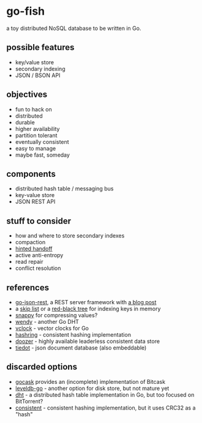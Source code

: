 go-fish
=======

a toy distributed NoSQL database to be written in Go.

possible features
-----------------
* key/value store
* secondary indexing
* JSON / BSON API

objectives
----------
* fun to hack on
* distributed
* durable
* higher availability
* partition tolerant
* eventually consistent
* easy to manage
* maybe fast, someday

components
----------
* distributed hash table / messaging bus
* key-value store
* JSON REST API

stuff to consider
-----------------
* how and where to store secondary indexes
* compaction
* [hinted handoff](http://www.datastax.com/dev/blog/modern-hinted-handoff)
* active anti-entropy
* read repair
* conflict resolution

references
----------
* [go-json-rest](https://github.com/ant0ine/go-json-rest), a REST server framework with [a blog post](http://blog.ant0ine.com/typepad/2013/04/introducing-go-json-rest.html)
* a [skip list](https://bitbucket.org/ede/go-skiplist) or a [red-black tree](https://github.com/petar/GoLLRB) for indexing keys in memory
* [snappy](https://code.google.com/p/snappy-go/) for compressing values?
* [wendy](https://github.com/secondbit/wendy/) - another Go DHT
* [vclock](https://labix.org/vclock) - vector clocks for Go
* [hashring](https://github.com/warlockcc/golibs/tree/master/hashring) - consistent hashing implementation 
* [doozer](https://github.com/ha/doozerd) - highly available leaderless consistent data store
* [tiedot](https://github.com/HouzuoGuo/tiedot) - json document database (also embeddable)
 
discarded options
-----------------
* [gocask](https://code.google.com/p/gocask/) provides an (incomplete) implementation of Bitcask
* [leveldb-go](https://code.google.com/p/leveldb-go/) - another option for disk store, but not mature yet
* [dht](https://github.com/nictuku/dht) - a distributed hash table implementation in Go, but too focused on BitTorrent?
* [consistent](https://github.com/stathat/consistent) - consistent hashing implementation, but it uses CRC32 as a "hash"
